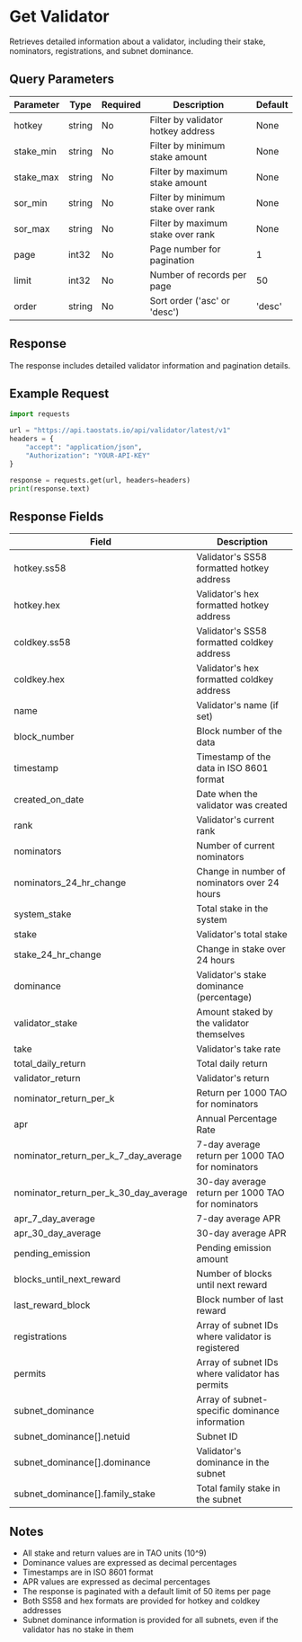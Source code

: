 # Get Validator

Retrieves detailed information about a validator, including their stake, nominators, registrations, and subnet dominance.

## Query Parameters

| Parameter | Type | Required | Description | Default |
|-----------|------|----------|-------------|---------|
| hotkey | string | No | Filter by validator hotkey address | None |
| stake_min | string | No | Filter by minimum stake amount | None |
| stake_max | string | No | Filter by maximum stake amount | None |
| sor_min | string | No | Filter by minimum stake over rank | None |
| sor_max | string | No | Filter by maximum stake over rank | None |
| page | int32 | No | Page number for pagination | 1 |
| limit | int32 | No | Number of records per page | 50 |
| order | string | No | Sort order ('asc' or 'desc') | 'desc' |

## Response

The response includes detailed validator information and pagination details.

## Example Request

```python
import requests

url = "https://api.taostats.io/api/validator/latest/v1"
headers = {
    "accept": "application/json",
    "Authorization": "YOUR-API-KEY"
}

response = requests.get(url, headers=headers)
print(response.text)
```

## Response Fields

| Field | Description |
|-------|-------------|
| hotkey.ss58 | Validator's SS58 formatted hotkey address |
| hotkey.hex | Validator's hex formatted hotkey address |
| coldkey.ss58 | Validator's SS58 formatted coldkey address |
| coldkey.hex | Validator's hex formatted coldkey address |
| name | Validator's name (if set) |
| block_number | Block number of the data |
| timestamp | Timestamp of the data in ISO 8601 format |
| created_on_date | Date when the validator was created |
| rank | Validator's current rank |
| nominators | Number of current nominators |
| nominators_24_hr_change | Change in number of nominators over 24 hours |
| system_stake | Total stake in the system |
| stake | Validator's total stake |
| stake_24_hr_change | Change in stake over 24 hours |
| dominance | Validator's stake dominance (percentage) |
| validator_stake | Amount staked by the validator themselves |
| take | Validator's take rate |
| total_daily_return | Total daily return |
| validator_return | Validator's return |
| nominator_return_per_k | Return per 1000 TAO for nominators |
| apr | Annual Percentage Rate |
| nominator_return_per_k_7_day_average | 7-day average return per 1000 TAO for nominators |
| nominator_return_per_k_30_day_average | 30-day average return per 1000 TAO for nominators |
| apr_7_day_average | 7-day average APR |
| apr_30_day_average | 30-day average APR |
| pending_emission | Pending emission amount |
| blocks_until_next_reward | Number of blocks until next reward |
| last_reward_block | Block number of last reward |
| registrations | Array of subnet IDs where validator is registered |
| permits | Array of subnet IDs where validator has permits |
| subnet_dominance | Array of subnet-specific dominance information |
| subnet_dominance[].netuid | Subnet ID |
| subnet_dominance[].dominance | Validator's dominance in the subnet |
| subnet_dominance[].family_stake | Total family stake in the subnet |

## Notes

- All stake and return values are in TAO units (10^9)
- Dominance values are expressed as decimal percentages
- Timestamps are in ISO 8601 format
- APR values are expressed as decimal percentages
- The response is paginated with a default limit of 50 items per page
- Both SS58 and hex formats are provided for hotkey and coldkey addresses
- Subnet dominance information is provided for all subnets, even if the validator has no stake in them 